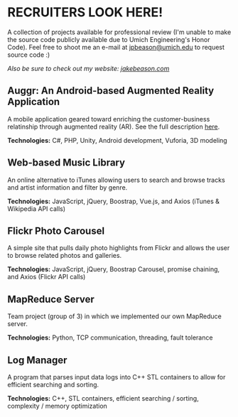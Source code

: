 # RECRUITERS LOOK HERE!
A collection of projects available for professional review (I'm unable to make the source code publicly available due to Umich Engineering's Honor Code).  Feel free to shoot me an e-mail at jpbeason@umich.edu to request source code :)

*Also be sure to check out my website: [jakebeason.com](https://jakebeason.com/)*


## Auggr: An Android-based Augmented Reality Application
A mobile application geared toward enriching the customer-business relatinship through augmented reality (AR). See the full description [here](https://jakebeason.com/auggr).

**Technologies:** C#, PHP, Unity, Android development, Vuforia, 3D modeling


## Web-based Music Library
An online alternative to iTunes allowing users to search and browse tracks and artist information and filter by genre.

**Technologies:** JavaScript, jQuery, Boostrap, Vue.js, and Axios (iTunes & Wikipedia API calls)

## Flickr Photo Carousel
A simple site that pulls daily photo highlights from Flickr and allows the user to browse related photos and galleries.

**Technologies:** JavaScript, jQuery, Boostrap Carousel, promise chaining, and Axios (Flickr API calls)


## MapReduce Server
Team project (group of 3) in which we implemented our own MapReduce server.

**Technologies:** Python, TCP communication, threading, fault tolerance


## Log Manager
A program that parses input data logs into C++ STL containers to allow for efficient searching and sorting.

**Technologies:** C++, STL containers, efficient searching / sorting, complexity / memory optimization


